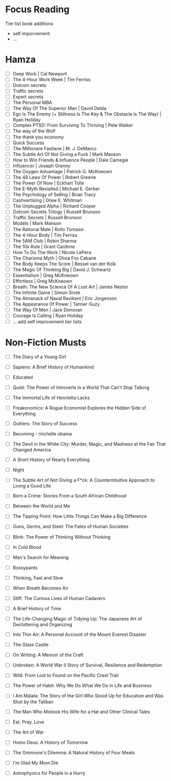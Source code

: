 # Focus Reading

Tier list book additions 
- self imporvement
- ... 

# Hamza

- [ ] Deep Work | Cal Newport
- [ ] The 4-Hour Work Week | Tim Ferriss
- [ ] Dotcom secrets
- [ ] Traffic secrets
- [ ] Expert secrets
- [ ] The Personal MBA
- [ ] The Way Of The Superior Man | David Delda
- [ ] Ego Is The Enemy (+ Stillness Is The Key & The Obstacle Is The Way) | Ryan Holiday
- [ ] Complex PTSD: From Surviving To Thriving | Pete Walker
- [ ] The way of the Wolf
- [ ] The thank you economy
- [ ] Quick Success
- [ ] The Millionare Fastlane | M. J. DeMarco
- [ ] The Subtle Art Of Not Giving a Fuck | Mark Manson
- [ ] How to Win Friends & Influence People | Dale Camegie
- [ ] Influencer | Joseph Grenny
- [ ] The Oxygen Advantage | Patrick G. McKneown
- [ ] The 48 Laws Of Power | Robert Greene
- [ ] The Power Of Now | Eckhart Tolle
- [ ] The E-Myth Revisited | Michael E. Gerber
- [ ] The Psychology of Selling | Brian Tracy
- [ ] Cashvertising | Drew E. Whitman
- [ ] The Unplugged Alpha | Richard Cooper
- [ ] Dotcom Secrets Trilogy | Russell Brunson
- [ ] Traffic Secrets | Russell Brunson
- [ ] Models | Mark Manson
- [ ] The Rational Male | Rollo Tomassi
- [ ] The 4-Hour Body | Tim Ferriss
- [ ] The 5AM Club | Robin Sharma
- [ ] The 10x Rule | Grant Cardone
- [ ] How To Do The Work | Nicole LePera
- [ ] The Charisma Myth | Olivia Fox Cabane
- [ ] The Body Keeps The Score | Bessel van der Kolk
- [ ] The Magic Of Thinking Big | David J. Schwartz
- [ ] Essentialism | Greg McKneown
- [ ] Effortless | Greg McKneown
- [ ] Breath: The New Science Of A Lost Art | James Nestor
- [ ] The Infinite Game | Simon Sinek
- [ ] The Almanack of Naval Ravikant | Eric Jorgenson
- [ ] The Appearance Of Power | Tanner Guzy
- [ ] The Way Of Men | Jack Donovan
- [ ] Courage Is Calling | Ryan Holiday
- [ ] ... add self improvement tier lists

# Non-Fiction Musts

- [ ] The Diary of a Young Girl 
- [ ] Sapiens: A Brief History of Humankind
- [ ] Educated 
- [ ] Quiet: The Power of Introverts in a World That Can't Stop Talking
- [ ] The Immortal Life of Henrietta Lacks 
- [ ] Freakonomics: A Rogue Economist Explores the Hidden Side of Everything
- [ ] Outliers: The Story of Success
- [ ] Becoming - michelle obama
- [ ] The Devil in the White City: Murder, Magic, and Madness at the Fair That Changed America
- [ ] A Short History of Nearly Everything
- [ ] Night
- [ ] The Subtle Art of Not Giving a F*ck: A Counterintuitive Approach to Living a Good Life
- [ ] Born a Crime: Stories From a South African Childhood
- [ ] Between the World and Me
- [ ] The Tipping Point: How Little Things Can Make a Big Difference
- [ ] Guns, Germs, and Steel: The Fates of Human Societies
- [ ] Blink: The Power of Thinking Without Thinking
- [ ] In Cold Blood
- [ ] Man's Search for Meaning
- [ ] Bossypants
- [ ] Thinking, Fast and Slow
- [ ] When Breath Becomes Air
- [ ] Stiff: The Curious Lives of Human Cadavers
- [ ] A Brief History of Time
- [ ] The Life-Changing Magic of Tidying Up: The Japanese Art of Decluttering and Organizing
- [ ] Into Thin Air: A Personal Account of the Mount Everest Disaster 
- [ ] The Glass Castle
- [ ] On Writing: A Memoir of the Craft
- [ ] Unbroken: A World War II Story of Survival, Resilience and Redemption
- [ ] Wild: From Lost to Found on the Pacific Crest Trail
- [ ] The Power of Habit: Why We Do What We Do in Life and Business 
- [ ] I Am Malala: The Story of the Girl Who Stood Up for Education and Was Shot by the Taliban
- [ ] The Man Who Mistook His Wife for a Hat and Other Clinical Tales 
- [ ] Eat, Pray, Love
- [ ] The Art of War
- [ ] Homo Deus: A History of Tomorrow
- [ ] The Omnivore's Dilemma: A Natural History of Four Meals
- [ ] I'm Glad My Mom Die
- [ ] Astrophysics for People in a Hurry 

